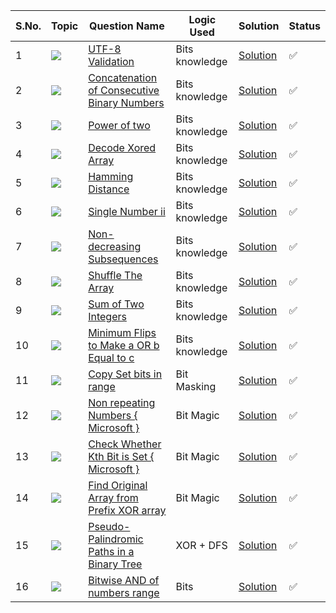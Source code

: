 S.No. | Topic | Question Name | Logic Used | Solution | Status |
------|---------------|------------|-------|------|------|
1 | ![](https://img.shields.io/badge/Bits-f0772b?style=for-the-badge&logo=array&logoColor=black) | [UTF-8 Validation](https://leetcode.com/problems/utf-8-validation/) | Bits knowledge | [Solution](https://github.com/himanshugupta09/LEETCODE_SOLUTIONS/blob/main/BIT%20MANIPULATION/UTF-8%20Validation.cpp) | ✅ |
2 | ![](https://img.shields.io/badge/Bits-f0772b?style=for-the-badge&logo=array&logoColor=black) | [Concatenation of Consecutive Binary Numbers](https://leetcode.com/problems/concatenation-of-consecutive-binary-numbers/) | Bits knowledge | [Solution](https://github.com/himanshugupta09/LEETCODE_SOLUTIONS/blob/main/BIT%20MANIPULATION/Concatenation%20of%20Consecutive%20Binary%20Numbers.cpp) | ✅ |
3 | ![](https://img.shields.io/badge/Bits-f0772b?style=for-the-badge&logo=array&logoColor=black) | [Power of two](https://leetcode.com/problems/power-of-two/) | Bits knowledge | [Solution](https://github.com/himanshugupta09/LEETCODE_SOLUTIONS/blob/main/BIT%20MANIPULATION/power-of-two.cpp) | ✅ |
4 | ![](https://img.shields.io/badge/Bits-f0772b?style=for-the-badge&logo=array&logoColor=black) | [Decode Xored Array](https://leetcode.com/problems/decode-xored-array/) | Bits knowledge | [Solution](https://github.com/himanshugupta09/LEETCODE_SOLUTIONS/blob/main/BIT%20MANIPULATION/decode-xored-array.cpp) | ✅ |
5 | ![](https://img.shields.io/badge/Bits-f0772b?style=for-the-badge&logo=array&logoColor=black) | [Hamming Distance](https://leetcode.com/problems/hamming-distance/) | Bits knowledge | [Solution](https://github.com/himanshugupta09/LEETCODE_SOLUTIONS/blob/main/BIT%20MANIPULATION/hamming-distance.cpp) | ✅ |
6 | ![](https://img.shields.io/badge/Bits-f0772b?style=for-the-badge&logo=array&logoColor=black) | [Single Number ii](https://leetcode.com/problems/single-number-ii/) | Bits knowledge | [Solution](https://github.com/himanshugupta09/LEETCODE_SOLUTIONS/blob/main/BIT%20MANIPULATION/single-number-ii.cpp) | ✅ |
7 | ![](https://img.shields.io/badge/Bits-f0772b?style=for-the-badge&logo=array&logoColor=black) | [Non-decreasing Subsequences](https://leetcode.com/problems/non-decreasing-subsequences/) | Bits knowledge | [Solution](https://github.com/himanshugupta09/LEETCODE_SOLUTIONS/blob/main/BIT%20MANIPULATION/non-decreasing-subsequences.cpp) | ✅ |
8 | ![](https://img.shields.io/badge/Bits-f0772b?style=for-the-badge&logo=array&logoColor=black) | [Shuffle The Array](https://leetcode.com/problems/shuffle-the-array/) | Bits knowledge | [Solution](https://github.com/himanshugupta09/LEETCODE_SOLUTIONS/blob/main/BIT%20MANIPULATION/shuffle-the-array.cpp) | ✅ |
9 | ![](https://img.shields.io/badge/Bits-f0772b?style=for-the-badge&logo=array&logoColor=black) | [Sum of Two Integers](https://leetcode.com/problems/sum-of-two-integers/) | Bits knowledge | [Solution](https://github.com/himanshugupta09/LEETCODE_SOLUTIONS/blob/main/BIT%20MANIPULATION/sum-of-two-integers.cpp) | ✅ |
10 | ![](https://img.shields.io/badge/Bits-f0772b?style=for-the-badge&logo=array&logoColor=black) | [Minimum Flips to Make a OR b Equal to c](https://leetcode.com/problems/minimum-flips-to-make-a-or-b-equal-to-c/) | Bits knowledge | [Solution](https://github.com/himanshugupta09/LEETCODE_SOLUTIONS/blob/main/BIT%20MANIPULATION/minimum-flips-to-make-a-or-b-equal-to-c.cpp) | ✅ |
11 | ![](https://img.shields.io/badge/Bits-f0772b?style=for-the-badge&logo=array&logoColor=black) | [Copy Set bits in range](https://practice.geeksforgeeks.org/problems/copy-set-bits-in-range0623/1) | Bit Masking | [Solution](https://github.com/himanshugupta09/LEETCODE_SOLUTIONS/blob/main/BIT%20MANIPULATION/copy-set-bits-in-range.cpp) | ✅ |
12 | ![](https://img.shields.io/badge/Bits-f0772b?style=for-the-badge&logo=array&logoColor=black) | [Non repeating Numbers { Microsoft }](https://practice.geeksforgeeks.org/problems/finding-the-numbers0215/1) | Bit Magic | [Solution](https://github.com/himanshugupta09/LEETCODE_SOLUTIONS/blob/main/BIT%20MANIPULATION/non-repeating-numbers.cpp) | ✅ |
13 | ![](https://img.shields.io/badge/Bits-f0772b?style=for-the-badge&logo=array&logoColor=black) | [Check Whether Kth Bit is Set { Microsoft }](https://learn.udacity.com/paid-courses/cd12988/lessons/ls12987/concepts/1cee71f5-4cc2-4fe7-b55b-4d20230ef48e) | Bit Magic | [Solution](https://github.com/himanshugupta09/LEETCODE_SOLUTIONS/blob/main/BIT%20MANIPULATION/check-whether-k-th-bit-is-set-or-not.cpp) | ✅ |
14 | ![](https://img.shields.io/badge/Bits-f0772b?style=for-the-badge&logo=array&logoColor=black) | [Find Original Array from Prefix XOR array](https://leetcode.com/problems/find-the-original-array-of-prefix-xor/) | Bit Magic | [Solution](https://github.com/himanshugupta09/LEETCODE_SOLUTIONS/blob/main/BIT%20MANIPULATION/find-the-original-array-of-prefix-xor-array.cpp) | ✅ |
15 | ![](https://img.shields.io/badge/Bits-f0772b?style=for-the-badge&logo=array&logoColor=black) | [Pseudo-Palindromic Paths in a Binary Tree](https://leetcode.com/problems/pseudo-palindromic-paths-in-a-binary-tree/) | XOR + DFS | [Solution](https://github.com/himanshugupta09/LEETCODE_SOLUTIONS/blob/main/BIT%20MANIPULATION/pseudo-palindromic-paths-in-a-binary-tree.py) | ✅ |
16 | ![](https://img.shields.io/badge/Bits-f0772b?style=for-the-badge&logo=array&logoColor=black) | [Bitwise AND of numbers range](https://leetcode.com/problems/bitwise-and-of-numbers-range/) | Bits | [Solution](https://github.com/himanshugupta09/LEETCODE_SOLUTIONS/blob/main/BIT%20MANIPULATION/bitwise-and-of-numbers-range.py) | ✅ |
















